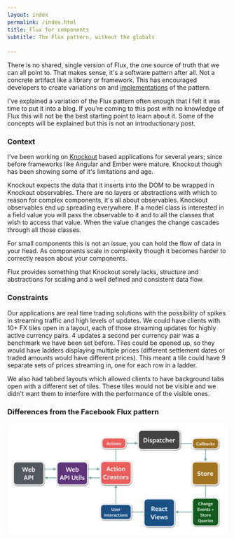 ```yaml
---
layout: index
permalink: /index.html
title: Flux for components
subtitle: The Flux pattern, without the globals

---
```


There is no shared, single version of Flux, the one source of truth that we can all point to.
That makes sense, it's a software pattern after all. Not a concrete artifact like a library or
framework.
This has encouraged developers to create variations on and [implementations](http://fluxxor.com/)
of the pattern.

I've explained a variation of the Flux pattern often enough that I felt it was time to put
it into a blog. If you're coming to this post with no knowledge of Flux this will not be the best
starting point to learn about it. Some of the concepts will be explained but this is not an
introductionary post.

### Context

I've been working on [Knockout](http://knockoutjs.com/) based applications for several years;
since before frameworks like Angular and Ember were mature. Knockout though has been showing some of
it's limitations and age.

Knockout expects the data that it inserts into the DOM to be wrapped in Knockout observables.
There are no layers or abstractions with which to reason for complex components, it's all
about observables. Knockout observables end up spreading everywhere. If a model class is interested
in a field value you will pass the observable to it and to all the classes that wish to access
that value. When the value changes the change cascades through all those classes.

For small components this is not an issue, you can hold the flow of data in your head.
As components scale in complexity though it becomes harder to correctly reason about your components.

Flux provides something that Knockout sorely lacks, structure and abstractions for scaling and a
well defined and consistent data flow.

### Constraints

Our applications are real time trading solutions with the possibility of spikes in streaming
traffic and high levels of updates. We could have clients with 10+ FX tiles open in a layout, each
of those streaming updates for highly active currency pairs. 4 updates a second per currency pair was
a benchmark we have been set before. Tiles could be opened up, so they would have ladders displaying
multiple prices (different settlement dates or traded amounts would have different prices).
This meant a tile could have 9 separate sets of prices streaming in, one for each row in a ladder.

We also had tabbed layouts which allowed clients to have background tabs open with a different set
of tiles. These tiles would not be visible and we didn't want them to interfere with the performance
of the visible ones.

### Differences from the Facebook Flux pattern

![My helpful screenshot](assets/flux-diagram-white-background.png)
